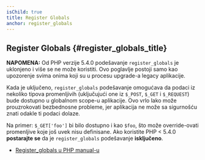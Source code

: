 ```yaml
---
isChild: true
title: Register Globals
anchor: register_globals
---
```


## Register Globals {#register_globals_title}

**NAPOMENA:** Od PHP verzije 5.4.0 podešavanje `register_globals` je uklonjeno i više se ne može koristiti.
Ovo poglavlje postoji samo kao upozorenje svima onima koji su u procesu upgrade-a legacy aplikacije.

Kada je uključeno, `register_globals` podešavanje omogućava da podaci iz nekoliko tipova promenljivih
(uključujući one iz `$_POST`, `$_GET` i `$_REQUEST`) bude dostupno u globalnom scope-u aplikacije.
Ovo vrlo lako može prouzrokovati bezbednosne probleme, jer aplikacija ne može sa sigurnošću znati
odakle ti podaci dolaze.

Na primer: `$_GET['foo']` bi bilo dostupno i kao `$foo`, što može override-ovati promenljive koje
još uvek nisu definisane. Ako koristite PHP < 5.4.0 __postarajte se__ da je `register_globals`
podešavanje __isključeno__.

* [Register_globals u PHP manual-u](http://php.net/security.globals)
